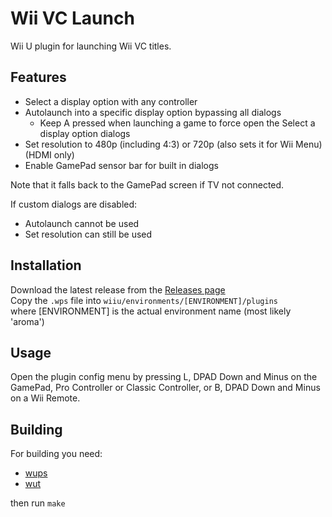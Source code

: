 # Wii VC Launch
Wii U plugin for launching Wii VC titles.

## Features
- Select a display option with any controller
- Autolaunch into a specific display option bypassing all dialogs
  - Keep A pressed when launching a game to force open the Select a display option dialogs
- Set resolution to 480p (including 4:3) or 720p (also sets it for Wii Menu) (HDMI only)
- Enable GamePad sensor bar for built in dialogs

Note that it falls back to the GamePad screen if TV not connected.

If custom dialogs are disabled:
- Autolaunch cannot be used
- Set resolution can still be used

## Installation
Download the latest release from the [Releases page](https://github.com/Lynx64/WiiVCLaunch/releases)<br/>
Copy the `.wps` file into `wiiu/environments/[ENVIRONMENT]/plugins`<br/>
where [ENVIRONMENT] is the actual environment name (most likely 'aroma')

## Usage
Open the plugin config menu by pressing L, DPAD Down and Minus on the GamePad, Pro Controller or Classic Controller, or B, DPAD Down and Minus on a Wii Remote.

## Building
For building you need:
- [wups](https://github.com/wiiu-env/WiiUPluginSystem)
- [wut](https://github.com/devkitPro/wut)

then run `make`
